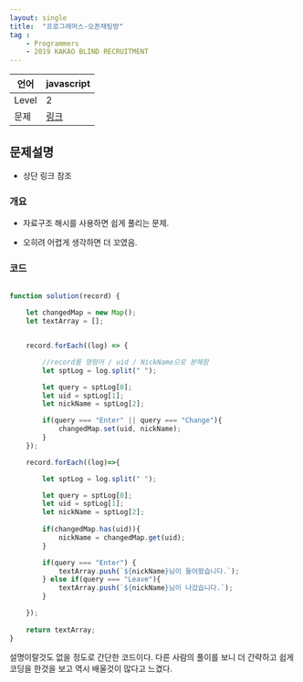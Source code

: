 ```yaml
---
layout: single
title:  "프로그래머스-오픈채팅방"
tag : 
    - Programmers
    - 2019 KAKAO BLIND RECRUITMENT
---
```




| 언어  | javascript |
|-------|---|
| Level | 2   |   
| 문제  | [링크](https://programmers.co.kr/learn/courses/30/lessons/42888?language=javascript#)  |


## 문제설명

- 상단 링크 참조



### 개요

- 자료구조 해시를 사용하면 쉽게 풀리는 문제.

- 오히려 어렵게 생각하면 더 꼬였음.



### 코드

```js

function solution(record) {
    
    let changedMap = new Map();
    let textArray = [];


    record.forEach((log) => {

        //record를 명령어 / uid / NickName으로 분해함
        let sptLog = log.split(" ");

        let query = sptLog[0];
        let uid = sptLog[1];
        let nickName = sptLog[2];

        if(query === "Enter" || query === "Change"){
            changedMap.set(uid, nickName);
        }
    });

    record.forEach((log)=>{

        let sptLog = log.split(" ");

        let query = sptLog[0];
        let uid = sptLog[1];
        let nickName = sptLog[2];
        
        if(changedMap.has(uid)){
            nickName = changedMap.get(uid);
        }

        if(query === "Enter") {
            textArray.push(`${nickName}님이 들어왔습니다.`);
        } else if(query === "Leave"){
            textArray.push(`${nickName}님이 나갔습니다.`);
        }

    });
    
    return textArray;
}


```

설명이랄것도 없을 정도로 간단한 코드이다. 다른 사람의 풀이를 보니 더 간략하고 쉽게 코딩을 한것을 보고 역시 배울것이 많다고 느겼다.